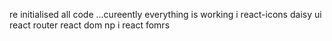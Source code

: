re initialised all code ...cureently everything is working
i react-icons
daisy ui
react router
react dom
np i react fomrs